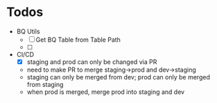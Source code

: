 # Todos

- BQ Utils
    * [ ] Get BQ Table from Table Path
    * [ ] 
- CI/CD
    * [X] staging and prod can only be changed via PR
    * need to make PR to merge staging->prod and dev->staging
    * staging can only be merged from dev; prod can only be merged from staging
    * when prod is merged, merge prod into staging and dev
